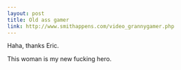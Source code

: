 ```yaml
---
layout: post
title: Old ass gamer
link: http://www.smithappens.com/video_grannygamer.php
---
```


Haha, thanks Eric.

This woman is my new fucking hero.
